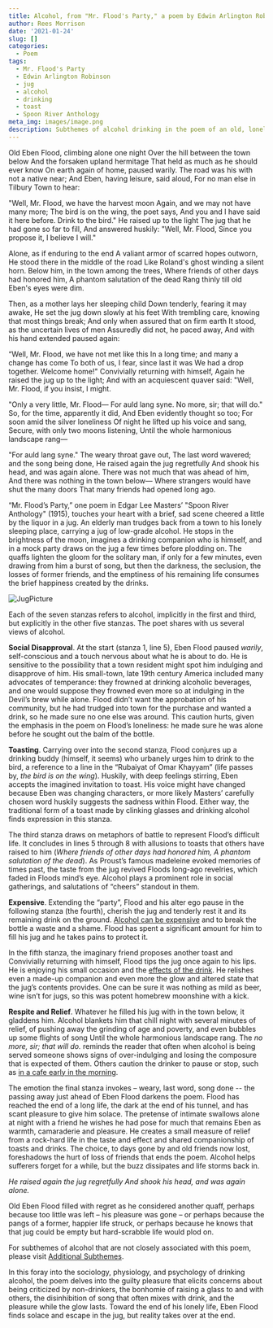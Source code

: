 ```yaml
---
title: Alcohol, from "Mr. Flood's Party," a poem by Edwin Arlington Robinson
author: Rees Morrison
date: '2021-01-24'
slug: []
categories:
  - Poem
tags:
  - Mr. Flood's Party
  - Edwin Arlington Robinson
  - jug
  - alcohol
  - drinking
  - toast
  - Spoon River Anthology
meta_img: images/image.png
description: Subthemes of alcohol drinking in the poem of an old, lonely man walking home and sipping
---
```


Old Eben Flood, climbing alone one night
Over the hill between the town below
And the forsaken upland hermitage
That held as much as he should ever know
On earth again of home, paused warily.
The road was his with not a native near;
And Eben, having leisure, said aloud,
For no man else in Tilbury Town to hear:

"Well, Mr. Flood, we have the harvest moon
Again, and we may not have many more;
The bird is on the wing, the poet says,
And you and I have said it here before.
Drink to the bird." He raised up to the light
The jug that he had gone so far to fill,
And answered huskily: "Well, Mr. Flood,
Since you propose it, I believe I will."

Alone, as if enduring to the end
A valiant armor of scarred hopes outworn,
He stood there in the middle of the road
Like Roland's ghost winding a silent horn.
Below him, in the town among the trees,
Where friends of other days had honored him,
A phantom salutation of the dead
Rang thinly till old Eben's eyes were dim.

Then, as a mother lays her sleeping child
Down tenderly, fearing it may awake,
He set the jug down slowly at his feet
With trembling care, knowing that most things break;
And only when assured that on firm earth
It stood, as the uncertain lives of men
Assuredly did not, he paced away,
And with his hand extended paused again:

“Well, Mr. Flood, we have not met like this
In a long time; and many a change has come
To both of us, I fear, since last it was
We had a drop together. Welcome home!"
Convivially returning with himself,
Again he raised the jug up to the light;
And with an acquiescent quaver said:
"Well, Mr. Flood, if you insist, I might.

"Only a very little, Mr. Flood—
For auld lang syne. No more, sir; that will do."
So, for the time, apparently it did,
And Eben evidently thought so too;
For soon amid the silver loneliness
Of night he lifted up his voice and sang,
Secure, with only two moons listening,
Until the whole harmonious landscape rang—

"For auld lang syne." The weary throat gave out,
The last word wavered; and the song being done,
He raised again the jug regretfully
And shook his head, and was again alone.
There was not much that was ahead of him,
And there was nothing in the town below—
Where strangers would have shut the many doors
That many friends had opened long ago.



“Mr. Flood’s Party,” one poem in Edgar Lee Masters’ "Spoon River Anthology" (1915), touches your heart with a brief, sad scene cheered a little by the liquor in a jug.  An elderly man trudges back from a town to his lonely sleeping place, carrying a jug of low-grade alcohol.  He stops in the brightness of the moon, imagines a drinking companion who is himself, and in a mock party draws on the jug a few times before plodding on.  The quaffs lighten the gloom for the solitary man, if only for a few minutes, even drawing from him a burst of song, but then the darkness, the seclusion, the losses of former friends, and the emptiness of his remaining life consumes the brief happiness created by the drinks.

![JugPicture](/media/AlcoholFloodJug.png)

Each of the seven stanzas refers to alcohol, implicitly in the first and third, but explicitly in the other five stanzas.  The poet shares with us several views of alcohol.

**Social Disapproval**.  At the start (stanza 1, line 5), Eben Flood paused *warily*, self-conscious and a touch nervous about what he is about to do.  He is sensitive to the possibility that a town resident might spot him indulging and disapprove of him.  His small-town, late 19th century America included many advocates of temperance: they frowned at drinking alcoholic beverages, and one would suppose they frowned even more so at indulging in the Devil’s brew while alone.  Flood didn’t want the approbation of his community, but he had trudged into town for the purchase and wanted a drink, so he made sure no one else was around.  This caution hurts, given the emphasis in the poem on Flood’s loneliness:  he made sure he was alone before he sought out the balm of the bottle.

**Toasting**.  Carrying over into the second stanza, Flood conjures up a drinking buddy (himself, it seems) who urbanely urges him to drink to the bird, a reference to a line in the “Rubaiyat of Omar Khayyam”  (life passes by, *the bird is on the wing*).   Huskily, with deep feelings stirring, Eben accepts the imagined invitation to toast.  His voice might have changed because Eben was changing characters, or more likely Masters’ carefully chosen word huskily suggests the sadness within Flood.  Either way, the traditional form of a toast made by clinking glasses and drinking alcohol finds expression in this stanza.

The third stanza draws on metaphors of battle to represent Flood’s difficult life.  It concludes in lines 5 through 8 with allusions to toasts that others have raised to him (*Where friends of other days had honored him, A phantom salutation of the dead*).   As Proust’s famous madeleine evoked memories of times past, the taste from the jug revived Floods long-ago revelries, which faded in Floods mind’s eye.  Alcohol plays a prominent role in social gatherings, and salutations of “cheers” standout in them.

**Expensive**. Extending the “party”, Flood and his alter ego pause in the following stanza (the fourth), cherish the jug and tenderly rest it and its remaining drink on the ground.  [Alcohol can be expensive](https://themesfromart.com/blog/2021-02-03-alcohol-woolf-nichols/) and to break the bottle a waste and a shame.  Flood has spent a significant amount for him to fill his jug and he takes pains to protect it.

In the fifth stanza, the imaginary friend proposes another toast and Convivially returning with himself, Flood tips the jug once again to his lips.  He is enjoying his small occasion and the [effects of the drink](https://themesfromart.com/blog/2021-02-01-alcohol-margaritaville-buffet/).  He relishes even a made-up companion and even more the glow and altered state that the jug’s contents provides.  One can be sure it was nothing as mild as beer, wine isn’t for jugs, so this was potent homebrew moonshine with a kick.

**Respite and Relief**. Whatever he filled his jug with in the town below, it gladdens him.  Alcohol blankets him that chill night with several minutes of relief, of pushing away the grinding of age and poverty, and even bubbles up some flights of song Until the whole harmonious landscape rang.   The *no more, sir; that will do.* reminds the reader that often when alcohol is being served someone shows signs of over-indulging and losing the composure that is expected of them.   Others caution the drinker to pause or stop, such as [in a cafe early in the morning](https://themesfromart.com/blog/2021-02-03-alcohol-absinthe-degas/).

The emotion the final stanza invokes – weary, last word, song done -- the passing away just ahead of Eben Flood darkens the poem.  Flood has reached the end of a long life, the dark at the end of his tunnel, and has scant pleasure to give him solace.  The pretense of intimate swallows alone at night with a friend he wishes he had pose for much that remains Eben as warmth, camaraderie and pleasure.  He creates a small measure of relief from a rock-hard life in the taste and effect and shared companionship of toasts and drinks.   The choice, to days gone by and old friends now lost, foreshadows the hurt of loss of friends that ends the poem.   Alcohol helps sufferers forget for a while, but the buzz dissipates and life storms back in.

*He raised again the jug regretfully*
*And shook his head, and was again alone.*

Old Eben Flood filled with regret as he considered another quaff, perhaps because too little was left – his pleasure was gone – or perhaps because the pangs of a former, happier life struck, or perhaps because he knows that that jug could be empty but hard-scrabble life would plod on.

For subthemes of alcohol that are not closely associated with this poem, please visit [Additional Subthemes](https://themesfromart.com/blog/2021-02-03-alcohol-wide-view/).


In this foray into the sociology, physiology, and psychology of drinking alcohol, the poem delves into the guilty pleasure that elicits concerns about being criticized by non-drinkers, the bonhomie of raising a glass to and with others, the disinhibition of song that often mixes with drink, and the pleasure while the glow lasts.  Toward the end of his lonely life, Eben Flood finds solace and escape in the jug, but reality takes over at the end.


